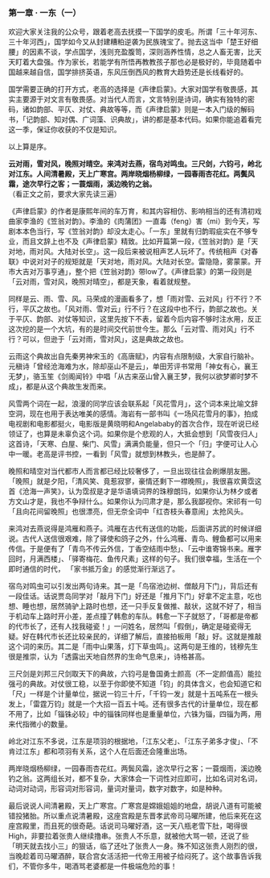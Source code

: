 ### 第一章 · 一东（一）

欢迎大家关注我的公众号，跟着老高去抚摸一下国学的皮毛。所谓「三十年河东、三十年河西」，国学如今又从封建糟粕逆袭为民族瑰宝了。抛去这当中「楚王好细腰」的因素不谈，学点国学，浅则充盈腹笥，深则涵养性情，总之人畜无害，比天天盯着大盘强。作为家长，若能学有所悟再教教孩子那也必是极好的，毕竟随着中国越来越自信，国学排挤英语，东风压倒西风的教育大趋势还是长线看好的。

国学需要正确的打开方式，老高的选择是《声律启蒙》。大家对国学有敬畏感，其实主要源于对文言有敬畏感。对当代人而言，文言特别是诗词，确实有独特的密码，诸如韵部、平仄、对仗、典故等等，而《声律启蒙》则是一本入门级的解码书，「记韵部、知对偶、广词藻、识典故」，讲的都是基本代码。如果你能追着看完这一季，保证你收获的不仅是知识。

以上算是序。

**云对雨，雪对风，晚照对晴空。来鸿对去燕，宿鸟对鸣虫。三尺剑，六钧弓，岭北对江东。人间清暑殿，天上广寒宫。两岸晓烟杨柳绿，一园春雨杏花红。两鬓风霜，途次早行之客；一蓑烟雨，溪边晚钓之翁。**（看正文之前，要求大家先读三遍）

《声律启蒙》的作者是康熙年间的车万育，和其内容相仿、影响相当的还有清初戏曲家李渔的《笠翁对韵》。李渔的《肉蒲团》一直毒（feng）害（mi）到今天，写剧本本色当行，写《笠翁对韵》却没太走心。「一东」里就有归韵瑕疵实在不够专业，而且文辞上也不及《声律启蒙》精致。比如开篇第一段，《笠翁对韵》是「天对地，雨对风。大陆对长空」。这一段后来被说相声艺人玩坏了。传统相声《对春联》中说对对子的规矩就是「天对地，雨对风。大陆对长空。雷隐隐，雾蒙蒙。开市大吉对万事亨通」，整个把《笠翁对韵》带low了。《声律启蒙》的第一段则是「云对雨，雪对风，晚照对晴空」，都是天象，看着就规整。

同样是云、雨、雪、风。马荣成的漫画看多了，想「雨对雪、云对风」行不行？不行，平仄之故也。「风对雨、雪对云」行不行？在这段中也不行，韵部之故也。关于平仄、韵部、对仗等知识，这里先按下不表，留着今后内容不够时注水用，反正这次挖的是一个大坑，有的是时间交代前世今生。那么「云对雪、雨对风」行不行？可以，但逊于「云对雨，雪对风」，这是典故之故也。

云雨这个典故出自先秦男神宋玉的《高唐赋》，内容有点限制级，大家自行脑补。元稹诗「曾经沧海难为水，除却巫山不是云」，单田芳评书常用「神女有心，襄王无梦」，骆玉笙《剑阁闻铃》中唱「从古来巫山曾入襄王梦，我何以欲梦卿时梦不成」，都是从这个典故生发而来。

风雪两个词在一起，浪漫的同学应该会联系起「风花雪月」，这个词本来比喻文辞空洞，现在也用于表达唯美的感情。海岩有一部书叫《一场风花雪月的事》，拍成电视剧和电影都挺火，电影版是黄晓明和Angelababy的首次合作，现在听说已经领证了，也算是未辜负这个词。如果你是个悲观的人，大抵会想到「风雪夜归人」这首诗，「天寒、白屋、柴门、风雪」满满负能量，但只一个「归」字便可让人心中一暖。老高是评书控，一看到「风雪」就想到林教头，也是醉了。

晚照和晴空对当代都市人而言都已经比较奢侈了，一旦出现往往会刷爆朋友圈。「晚照」就是夕阳，「清风笑、竟惹寂寥，豪情还剩下一襟晚照」，我很喜欢黄霑这首《沧海一声笑》，认为霑叔是才是华语填词界的珠穆朗玛，如果你认为林夕或者方文山才是，我也不争辩什么。如果你认为闫肃才是，那么我鄙视你。宋祁有一句「且向花间留晚照」也很漂亮，但无奈全词中「红杏枝头春意闹」太抢风头。

来鸿对去燕说得是鸿雁和燕子。鸿雁在古代有送信的功能，后面讲苏武的时候详细说。古代人送信很艰难，除了驿使和鸽子之外，什么鸿雁、青鸟、鲤鱼都可以用来传信。于是便有了「青鸟不传云外信，丁香空结雨中愁」、「云中谁寄锦书来。雁字回时，月满西楼」、「驿寄梅花、鱼传尺素」这样的句子。我们很幸福，生活在一个即时通信的时代， 「家书抵万金」的感觉渐行渐远了。

宿鸟对鸣虫可以引发出两句诗来。其一是「鸟宿池边树、僧敲月下门」，背后还有一段佳话。话说贾岛同学对「敲月下门」好还是「推月下门」好拿不定主意，吃也想、睡也想，居然骑驴上路时也想，还一只手反复做推、敲状，这就不好了，相当于机动车上路时开小差，差点撞了韩愈的车队。韩愈一下子就怒了，「哥都是帝都的代市长了，还有人找我碰瓷！」一问姓名，居然叫「假倒」，确定是碰瓷得无疑。好在韩代市长还比较亲民的，详细了解后，直接拍板用「敲」好。这就是推敲这个词的来历。其二是「雨中山果落，灯下草虫鸣」。这两句是王维的，钱穆先生很是推崇，认为「透露出天地自然界的生命气息来」，诗格甚高。

三尺剑是刘邦三尺剑取天下的典故，六钧弓是鲁国勇士颜高（不一定颜值高）能拉强弓的典故。对仗很工稳，以至于你即使不知道「钧」的具体含义，也会知道它和「尺」一样是个计量单位，据说一钧三十斤，「千钧一发」就是十五吨系在一根头发上，「雷霆万钧」就是一个大招一百五十吨。还有很多古代的计量单位，现在都不用了，比如「锱铢必较」中的锱铢同样也是重量单位，六铢为锱，四锱为两，用来代指微小的数量。

岭北对江东不多说，江东是项羽的根据地，「江东父老」、「江东子弟多才俊」、「不肯过江东」都和项羽有关系，这个人在后面还会隆重出场。

两岸晓烟杨柳绿，一园春雨杏花红。两鬓风霜，途次早行之客；一蓑烟雨，溪边晚钓之翁。这两组长对，都不复杂，大家体会一下词性对应即可，比如名词对名词，动词对动词，形容词对形容词，量词对量词，数字对数字，如是种种。

最后说说人间清暑殿，天上广寒宫。广寒宫是嫦娥姐姐的地盘，胡说八道有可能被错投猪胎。所以重点说清暑殿，这座宫殿是东晋孝武帝司马曜所建，他后来死在这座宫殿里，而且死的很奇葩。话说司马曜好酒，这一天八瓶老雪下肚，喝得很High，非要拉着张贵人继续撸串。张贵人不乐意，就被他大骂一顿，还说了些「明天就去找小三」的狠话，临了还吐了张贵人一身。殊不知这张贵人刚烈的很，当晚趁着司马曜酒醉，联合宫女活活把一代帝王用被子给闷死了。这个故事告诉我们，不管你多牛，喝酒骂老婆都是一件极端危险的事！
